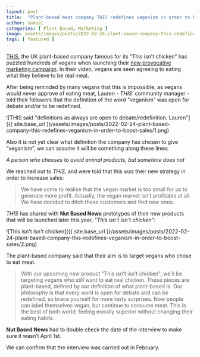 ```yaml
---
layout: post
title:  "Plant-based meat company THIS redefines veganism in order to boost sales"
author: samuel
categories: [ Plant Based, Marketing ]
image: assets/images/posts/2022-02-24-plant-based-company-this-redefines-veganism-in-order-to-boost-sales/0.png
tags: [ featured ]
---
```


[THIS](https://this.co), the UK plant-based company famous for its “This isn’t chicken” has puzzled hundreds of vegans when launching their [new provocative marketing campaign](https://www.instagram.com/p/CaRxhjHq7G9/). In their video, vegans are seen agreeing to eating what they believe to be real meat.

After being reminded by many vegans that this is impossible, as vegans would never approve of eating meat, Lauren - _THIS_’ community manager - told their followers that the definition of the word “veganism” was open for debate and/or to be redefined.

![THIS said "definitions as always are open to debate/redefinition. Lauren"]({{ site.base_url }}/assets/images/posts/2022-02-24-plant-based-company-this-redefines-veganism-in-order-to-boost-sales/1.png)

Also it is not yet clear what definition the company has chosen to give “veganism”, we can assume it will be something along these lines:

_A person who chooses to avoid animal products, but sometime does not_

We reached out to _THIS_, and were told that this was their new strategy in order to increase sales:

> We have come to realise that the vegan market is too small for us to generate more profit. Actually, the vegan market isn’t profitable at all. We have decided to ditch these customers and find new ones.

_THIS_ has shared with **Nut Based News** prototypes of their new products that will be launched later this year, _"This isn't isn't chicken"_:

![This isn't isn't chicken]({{ site.base_url }}/assets/images/posts/2022-02-24-plant-based-company-this-redefines-veganism-in-order-to-boost-sales/2.png)

The plant-based company said that their aim is to target vegans who chose to eat meat.

> With our upcoming new product "This isn’t isn’t chicken", we'll be targeting vegans who still want to eat real chicken. These pieces are plant-based, defined by our definition of what plant-based is.
> Our philosophy is that every word is open for debate and can be redefined, so brace yourself for more tasty surprises.
> Now people can label themselves vegan, but continue to consume meat. This is the best of both world: feeling morally superior without changing their eating habits.

**Nut Based News** had to double check the date of the interview to make sure it wasn’t April 1st.

We can confirm that the interview was carried out in February.
